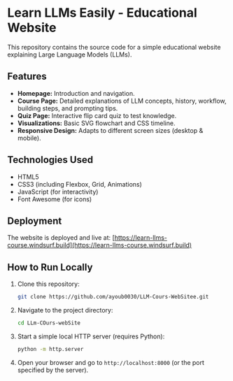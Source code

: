 # Learn LLMs Easily - Educational Website

This repository contains the source code for a simple educational website explaining Large Language Models (LLMs).

## Features

*   **Homepage:** Introduction and navigation.
*   **Course Page:** Detailed explanations of LLM concepts, history, workflow, building steps, and prompting tips.
*   **Quiz Page:** Interactive flip card quiz to test knowledge.
*   **Visualizations:** Basic SVG flowchart and CSS timeline.
*   **Responsive Design:** Adapts to different screen sizes (desktop & mobile).

## Technologies Used

*   HTML5
*   CSS3 (including Flexbox, Grid, Animations)
*   JavaScript (for interactivity)
*   Font Awesome (for icons)

## Deployment

The website is deployed and live at:
[https://learn-llms-course.windsurf.build](https://learn-llms-course.windsurf.build)

## How to Run Locally

1.  Clone this repository:
    ```bash
    git clone https://github.com/ayoub0030/LLM-Cours-WebSitee.git
    ```
2.  Navigate to the project directory:
    ```bash
    cd LLm-COurs-webSite
    ```
3.  Start a simple local HTTP server (requires Python):
    ```bash
    python -m http.server
    ```
4.  Open your browser and go to `http://localhost:8000` (or the port specified by the server).
